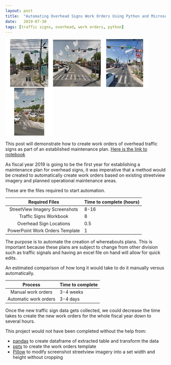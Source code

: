 ```yaml
---
layout: post
title:  "Automating Overhead Signs Work Orders Using Python and Microsoft Office 365"
date:   2019-07-30
tags: [traffic signs, overhead, work orders, python]
---
```

<img src = "/assets/images/7_E.png" height="150px" width="150px"><img src = "/assets/images/7_N.png" height="150px" width="150px"><img src = "/assets/images/7_S.png" height="150px" width="150px"><img src = "/assets/images/7_W.png" height="150px" width="150px">

This post will demonstrate how to create work orders of overhead traffic signs as part of an established maintenance plan.
[Here is the link to notebook](https://nbviewer.jupyter.org/github/susannegov/Signs-and-Markings-Projects/blob/master/2019WorkOrderCreation.ipynb)

<!--more-->

As fiscal year 2019 is going to be the first year for establishing a maintenance plan for overhead signs, it was imperative that a method would be created to
automatically create work orders based on existing streetview imagery and planned operational maintenance areas.

These are the files required to start automation.

| Required Files | Time to complete (hours)   |
|:--------:|----|
| StreetView Imagery Screenshots  |8-16|
| Traffic Signs Workbook |8|
| Overhead Sign Locations |0.5|
| PowerPoint Work Orders Template |1|

The purpose is to automate the creation of whereabouts plans. This is important because these plans are subject to change from other division such as traffic signals and having an excel file on hand will allow for quick edits.

An estimated comparison of how long it would take to do it manually versus automatically.

| Process | Time to complete   |
|:--------:|----|
| Manual work orders |3-4 weeks|
| Automatic work orders |3-4 days|

Once the new traffic sign data gets collected, we could decrease the time takes to create the new work orders for the whole fiscal year down to several hours.

This project would not have been completed without the help from:
- [pandas](https://pandas.pydata.org/) to create dataframe of extracted table and transform the data
- [pptx](https://python-pptx.readthedocs.io/en/latest/) to create the work orders template
- [Pillow](https://pillow.readthedocs.io/en/stable/) to modify screenshot streetview imagery into a set width and height without cropping
